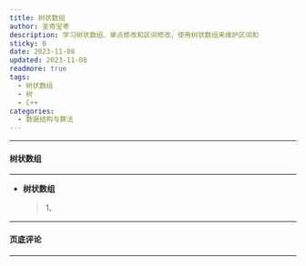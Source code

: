 ```yaml
---
title: 树状数组
author: 圣奇宝枣
description: 学习树状数组、单点修改和区间修改，使用树状数组来维护区间和
sticky: 0
date: 2023-11-08
updated: 2023-11-08
readmore: true
tags:
  - 树状数组
  - 树
  - C++
categories:
  - 数据结构与算法
---
```


---

#### **树状数组**

---

- **树状数组**

  > 1、

<!-- more -->

---

#### **页底评论**

---
